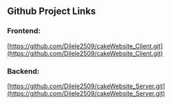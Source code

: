 
## Github Project Links

### Frontend:
[https://github.com/Dilele2509/cakeWebsite_Client.git](https://github.com/Dilele2509/cakeWebsite_Client.git)

### Backend:
[https://github.com/Dilele2509/cakeWebsite_Server.git](https://github.com/Dilele2509/cakeWebsite_Server.git)
